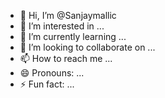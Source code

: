 - 👋 Hi, I’m @Sanjaymallic
- 👀 I’m interested in ...
- 🌱 I’m currently learning ...
- 💞️ I’m looking to collaborate on ...
- 📫 How to reach me ...
- 😄 Pronouns: ...
- ⚡ Fun fact: ...

<!---
Sanjaymallic/Sanjaymallic is a ✨ special ✨ repository because its `README.md` (this file) appears on your GitHub profile.
You can click the Preview link to take a look at your changes.
--->
